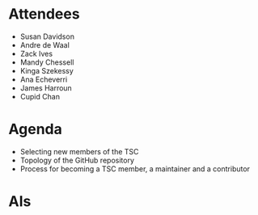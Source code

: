# Attendees

- Susan Davidson
- Andre de Waal 
- Zack Ives 
- Mandy Chessell 
- Kinga Szekessy 
- Ana Echeverri 
- James Harroun 
- Cupid Chan 

# Agenda

- Selecting new members of the TSC
- Topology of the GitHub repository
- Process for becoming a TSC member, a maintainer and a contributor

# AIs
